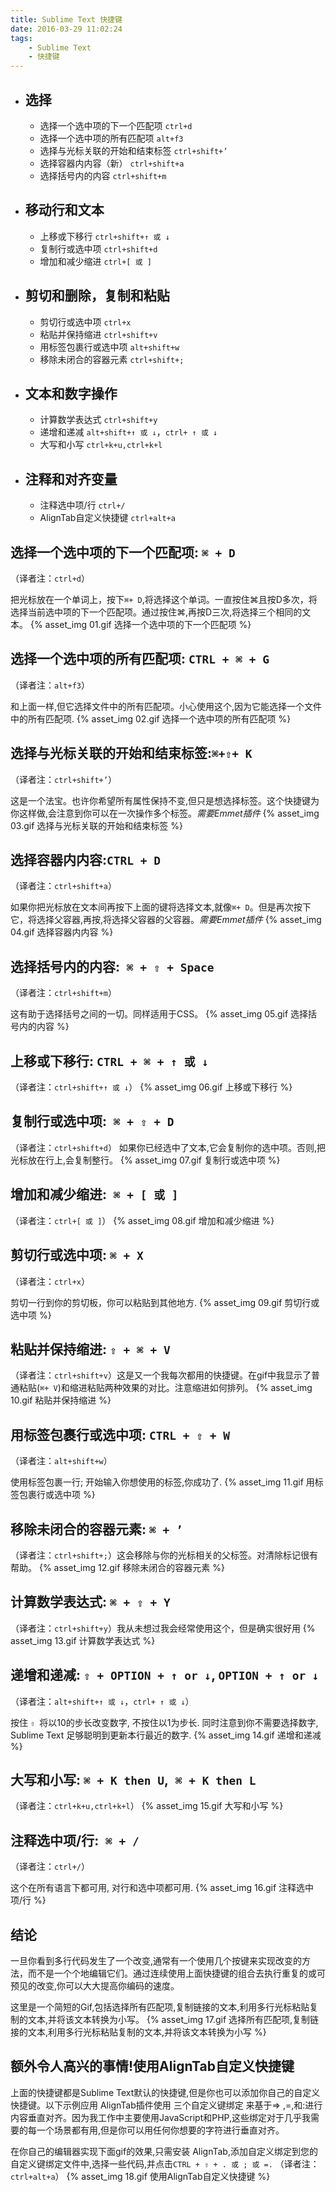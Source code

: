 ```yaml
---
title: Sublime Text 快捷键
date: 2016-03-29 11:02:24
tags:
    - Sublime Text
    - 快捷键
---
```

- ## 选择
    + 选择一个选中项的下一个匹配项 `ctrl+d`
    + 选择一个选中项的所有匹配项 `alt+f3`
    + 选择与光标关联的开始和结束标签 `ctrl+shift+’`
    + 选择容器内内容（新） `ctrl+shift+a`
    + 选择括号内的内容 `ctrl+shift+m`
- ## 移动行和文本
    + 上移或下移行 `ctrl+shift+↑ 或 ↓`
    + 复制行或选中项 `ctrl+shift+d`
    + 增加和减少缩进 `ctrl+[ 或 ]`
- ## 剪切和删除，复制和粘贴
    + 剪切行或选中项 `ctrl+x`
    + 粘贴并保持缩进 `ctrl+shift+v`
    + 用标签包裹行或选中项 `alt+shift+w`
    + 移除未闭合的容器元素 `ctrl+shift+;`
- ## 文本和数字操作
    + 计算数学表达式 `ctrl+shift+y`
    + 递增和递减 `alt+shift+↑ 或 ↓`，`ctrl+ ↑ 或 ↓`
    + 大写和小写 `ctrl+k+u,ctrl+k+l`
- ## 注释和对齐变量
    + 注释选中项/行 `ctrl+/`
    + AlignTab自定义快捷键 `ctrl+alt+a`
<!-- more -->

## 选择一个选中项的下一个匹配项: `⌘ + D`
（译者注：`ctrl+d`）

把光标放在一个单词上，按下`⌘+ D`,将选择这个单词。一直按住⌘且按D多次，将选择当前选中项的下一个匹配项。通过按住⌘,再按D三次,将选择三个相同的文本。
{% asset_img 01.gif 选择一个选中项的下一个匹配项 %}

## 选择一个选中项的所有匹配项: `CTRL + ⌘ + G`
（译者注：`alt+f3`）

和上面一样,但它选择文件中的所有匹配项。小心使用这个,因为它能选择一个文件中的所有匹配项. 
{% asset_img 02.gif 选择一个选中项的所有匹配项 %}

## 选择与光标关联的开始和结束标签:`⌘+⇧+ K`

（译者注：`ctrl+shift+’`）

这是一个法宝。也许你希望所有属性保持不变,但只是想选择标签。这个快捷键为你这样做,会注意到你可以在一次操作多个标签。*需要Emmet插件*
{% asset_img 03.gif 选择与光标关联的开始和结束标签 %}

## 选择容器内内容:`CTRL + D `

（译者注：`ctrl+shift+a`）

如果你把光标放在文本间再按下上面的键将选择文本,就像`⌘+ D`。但是再次按下它，将选择父容器,再按,将选择父容器的父容器。*需要Emmet插件*
{% asset_img 04.gif 选择容器内内容 %}

## 选择括号内的内容:` ⌘ + ⇧ + Space`

（译者注：`ctrl+shift+m`）

这有助于选择括号之间的一切。同样适用于CSS。
{% asset_img 05.gif 选择括号内的内容 %}

## 上移或下移行: `CTRL + ⌘ + ↑ 或 ↓`

（译者注：`ctrl+shift+↑ 或 ↓`）
{% asset_img 06.gif 上移或下移行 %}

## 复制行或选中项:` ⌘ + ⇧ + D`

（译者注：`ctrl+shift+d`）
如果你已经选中了文本,它会复制你的选中项。否则,把光标放在行上,会复制整行。
{% asset_img 07.gif 复制行或选中项 %}

## 增加和减少缩进:` ⌘ + [ 或 ]`

（译者注：`ctrl+[ 或 ]`）
{% asset_img 08.gif 增加和减少缩进 %}

## 剪切行或选中项: `⌘ + X`

（译者注：`ctrl+x`）

剪切一行到你的剪切板，你可以粘贴到其他地方.
{% asset_img 09.gif 剪切行或选中项 %}

## 粘贴并保持缩进: `⇧ + ⌘ + V`

（译者注：`ctrl+shift+v`）这是又一个我每次都用的快捷键。在gif中我显示了普通粘贴(`⌘+ V`)和缩进粘贴两种效果的对比。注意缩进如何排列。
{% asset_img 10.gif 粘贴并保持缩进 %}

## 用标签包裹行或选中项: `CTRL + ⇧ + W`

（译者注：`alt+shift+w`）

使用标签包裹一行; 开始输入你想使用的标签,你成功了.
{% asset_img 11.gif 用标签包裹行或选中项 %}

## 移除未闭合的容器元素: `⌘ + ’`

（译者注：`ctrl+shift+;`）这会移除与你的光标相关的父标签。对清除标记很有帮助。
{% asset_img 12.gif 移除未闭合的容器元素 %}

## 计算数学表达式: `⌘ + ⇧ + Y`

（译者注：`ctrl+shift+y`）我从未想过我会经常使用这个，但是确实很好用
{% asset_img 13.gif 计算数学表达式 %}

## 递增和递减: `⇧ + OPTION + ↑ or ↓`, `OPTION + ↑ or ↓`

（译者注：`alt+shift+↑ 或 ↓`，`ctrl+ ↑ 或 ↓`）

按住 `⇧ `将以10的步长改变数字, 不按住以1为步长. 同时注意到你不需要选择数字, Sublime Text 足够聪明到更新本行最近的数字.
{% asset_img 14.gif 递增和递减 %}

## 大写和小写: `⌘ + K then U`,` ⌘ + K then L`

（译者注：`ctrl+k+u,ctrl+k+l`）
{% asset_img 15.gif 大写和小写 %}

## 注释选中项/行:` ⌘ + /`

（译者注：`ctrl+/`）

这个在所有语言下都可用, 对行和选中项都可用.
{% asset_img 16.gif 注释选中项/行 %}

## 结论

一旦你看到多行代码发生了一个改变,通常有一个使用几个按键来实现改变的方法，而不是一个个地编辑它们。通过连续使用上面快捷键的组合去执行重复的或可预见的改变,你可以大大提高你编码的速度。

这里是一个简短的Gif,包括选择所有匹配项,复制链接的文本,利用多行光标粘贴复制的文本,并将该文本转换为小写。
{% asset_img 17.gif 选择所有匹配项,复制链接的文本,利用多行光标粘贴复制的文本,并将该文本转换为小写 %}

## 额外令人高兴的事情!使用AlignTab自定义快捷键

上面的快捷键都是Sublime Text默认的快捷键,但是你也可以添加你自己的自定义快捷键。以下示例应用 AlignTab插件使用 三个自定义键绑定 来基于=> ,=,和:进行内容垂直对齐。因为我工作中主要使用JavaScript和PHP,这些绑定对于几乎我需要的每一个场景都有用,但是你可以用任何你想要的字符进行垂直对齐。

在你自己的编辑器实现下面gif的效果,只需安装 AlignTab,添加自定义绑定到您的自定义键绑定文件中,选择一些代码,并点击`CTRL + ⇧ + . 或 ; 或 =.`
（译者注：`ctrl+alt+a`）
{% asset_img 18.gif 使用AlignTab自定义快捷键 %}
